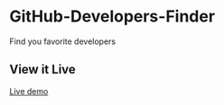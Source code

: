 # GitHub-Developers-Finder
Find you favorite developers
## View it Live
[Live demo](https://pecgit.netlify.app/fit.html)
